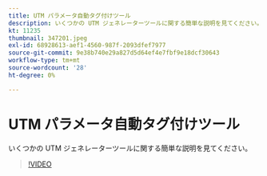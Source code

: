 ```yaml
---
title: UTM パラメータ自動タグ付けツール
description: いくつかの UTM ジェネレーターツールに関する簡単な説明を見てください。
kt: 11235
thumbnail: 347201.jpeg
exl-id: 68928613-aef1-4560-987f-2093dfef7977
source-git-commit: 9e38b740e29a827d5d64ef4e7fbf9e18dcf30643
workflow-type: tm+mt
source-wordcount: '28'
ht-degree: 0%

---
```


# UTM パラメータ自動タグ付けツール

いくつかの UTM ジェネレーターツールに関する簡単な説明を見てください。

>[!VIDEO](https://video.tv.adobe.com/v/347201/?quality=12&learn=on)
